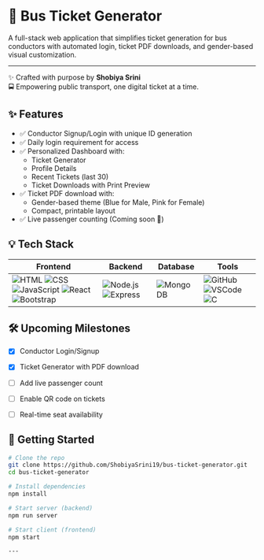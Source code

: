 # 🚌 Bus Ticket Generator

A full-stack web application that simplifies ticket generation for bus conductors with automated login, ticket PDF downloads, and gender-based visual customization.

---

✨ Crafted with purpose by **Shobiya Srini**  
🚍 Empowering public transport, one digital ticket at a time.

## ✨ Features

- ✅ Conductor Signup/Login with unique ID generation
- ✅ Daily login requirement for access
- ✅ Personalized Dashboard with:
  - Ticket Generator
  - Profile Details
  - Recent Tickets (last 30)
  - Ticket Downloads with Print Preview
- ✅ Ticket PDF download with:
  - Gender-based theme (Blue for Male, Pink for Female)
  - Compact, printable layout
- ✅ Live passenger counting (Coming soon 🚧)

## 💡 Tech Stack

| Frontend | Backend | Database | Tools |
|----------|---------|----------|-------|
| ![HTML](https://img.shields.io/badge/HTML5-E34F26?style=flat-square&logo=html5&logoColor=white) ![CSS](https://img.shields.io/badge/CSS3-1572B6?style=flat-square&logo=css3&logoColor=white) ![JavaScript](https://img.shields.io/badge/JavaScript-F7DF1E?style=flat-square&logo=javascript&logoColor=black) ![React](https://img.shields.io/badge/React-20232A?style=flat-square&logo=react&logoColor=61DAFB) ![Bootstrap](https://img.shields.io/badge/Bootstrap-563D7C?style=flat-square&logo=bootstrap&logoColor=white) | ![Node.js](https://img.shields.io/badge/Node.js-339933?style=flat-square&logo=nodedotjs&logoColor=white) ![Express](https://img.shields.io/badge/Express.js-000000?style=flat-square&logo=express&logoColor=white) | ![MongoDB](https://img.shields.io/badge/MongoDB-4EA94B?style=flat-square&logo=mongodb&logoColor=white) | ![GitHub](https://img.shields.io/badge/GitHub-181717?style=flat-square&logo=github) ![VSCode](https://img.shields.io/badge/VS%20Code-007ACC?style=flat-square&logo=visual-studio-code&logoColor=white) ![C](https://img.shields.io/badge/C-00599C?style=flat-square&logo=c&logoColor=white) |

## 🛠️ Upcoming Milestones

- [x] Conductor Login/Signup
- [x] Ticket Generator with PDF download
- [ ] Add live passenger count
- [ ] Enable QR code on tickets
- [ ] Real-time seat availability


## 🚀 Getting Started

```bash
# Clone the repo
git clone https://github.com/ShobiyaSrini19/bus-ticket-generator.git
cd bus-ticket-generator

# Install dependencies
npm install

# Start server (backend)
npm run server

# Start client (frontend)
npm start

---

